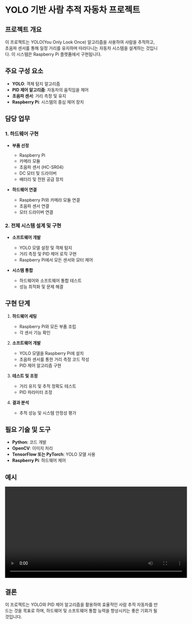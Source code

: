 # YOLO 기반 사람 추적 자동차 프로젝트

## 프로젝트 개요
이 프로젝트는 YOLO(You Only Look Once) 알고리즘을 사용하여 사람을 추적하고, 초음파 센서를 통해 일정 거리를 유지하며 따라다니는 자동차 시스템을 설계하는 것입니다. 이 시스템은 Raspberry Pi 플랫폼에서 구현됩니다.

## 주요 구성 요소
- **YOLO**: 객체 탐지 알고리즘
- **PID 제어 알고리즘**: 자동차의 움직임을 제어
- **초음파 센서**: 거리 측정 및 유지
- **Raspberry Pi**: 시스템의 중심 제어 장치

## 담당 업무
### 1. 하드웨어 구현
- **부품 선정**
  - Raspberry Pi
  - 카메라 모듈
  - 초음파 센서 (HC-SR04)
  - DC 모터 및 드라이버
  - 배터리 및 전원 공급 장치

- **하드웨어 연결**
  - Raspberry Pi와 카메라 모듈 연결
  - 초음파 센서 연결
  - 모터 드라이버 연결

### 2. 전체 시스템 설계 및 구현
- **소프트웨어 개발**
  - YOLO 모델 설정 및 객체 탐지
  - 거리 측정 및 PID 제어 로직 구현
  - Raspberry Pi에서 모든 센서와 모터 제어

- **시스템 통합**
  - 하드웨어와 소프트웨어 통합 테스트
  - 성능 최적화 및 문제 해결

## 구현 단계
1. **하드웨어 세팅**
   - Raspberry Pi와 모든 부품 조립
   - 각 센서 기능 확인

2. **소프트웨어 개발**
   - YOLO 모델을 Raspberry Pi에 설치
   - 초음파 센서를 통한 거리 측정 코드 작성
   - PID 제어 알고리즘 구현

3. **테스트 및 조정**
   - 거리 유지 및 추적 정확도 테스트
   - PID 파라미터 조정

4. **결과 분석**
   - 추적 성능 및 시스템 안정성 평가

## 필요 기술 및 도구
- **Python**: 코드 개발
- **OpenCV**: 이미지 처리
- **TensorFlow 또는 PyTorch**: YOLO 모델 사용
- **Raspberry Pi**: 하드웨어 제어
## 예시 
<video width="600" controls>
  <source src="https://www.miricanvas.com/v2/design/12jpxch" type="video/mp4">
  Your browser does not support the video tag.
</video>

## 결론
이 프로젝트는 YOLO와 PID 제어 알고리즘을 활용하여 효율적인 사람 추적 자동차를 만드는 것을 목표로 하며, 하드웨어 및 소프트웨어 통합 능력을 향상시키는 좋은 기회가 될 것입니다.
